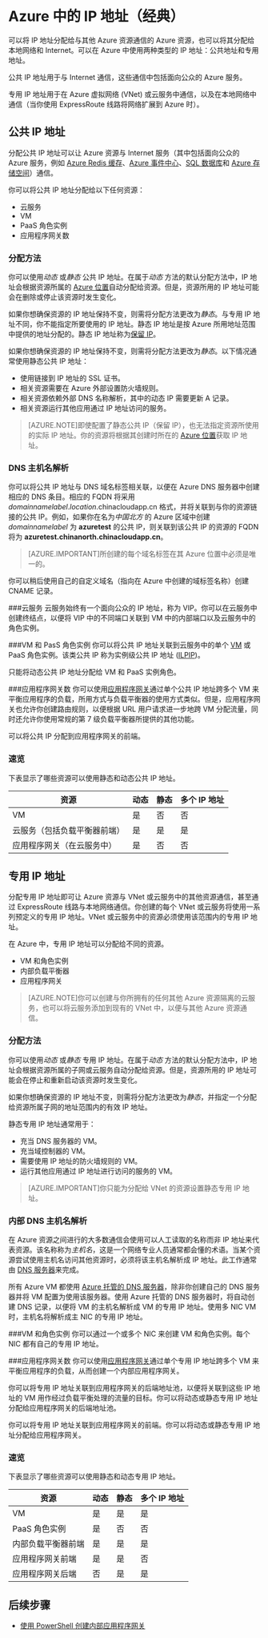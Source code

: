<properties
   pageTitle="在 Azure 中实施公共 IP 和专用 IP 寻址（经典）| Microsoft Azure"
   description="了解如何在 Azure 中实施公共 IP 和专用 IP 寻址"
   services="virtual-network"
   documentationCenter="na"
   authors="telmosampaio"
   manager="carmonm"
   editor="tysonn" 
   tags="azure-service-management" />
<tags
	ms.service="virtual-network"
	ms.date="12/14/2015"
	wacn.date="01/14/2016"/>

# Azure 中的 IP 地址（经典）
可以将 IP 地址分配给与其他 Azure 资源通信的 Azure 资源，也可以将其分配给本地网络和 Internet。可以在 Azure 中使用两种类型的 IP 地址：公共地址和专用地址。

公共 IP 地址用于与 Internet 通信，这些通信中包括面向公众的 Azure 服务。

专用 IP 地址用于在 Azure 虚拟网络 (VNet) 或云服务中通信，以及在本地网络中通信（当你使用 ExpressRoute 线路将网络扩展到 Azure 时）。

## 公共 IP 地址
分配公共 IP 地址可以让 Azure 资源与 Internet 服务（其中包括面向公众的 Azure 服务，例如 [Azure Redis 缓存](/home/features/redis-cache)、[Azure 事件中心](/home/features/event-hubs)、[SQL 数据库](/documentation/articles/sql-database-technical-overview)和 [Azure 存储空间](/documentation/articles/storage-introduction)）通信。

你可以将公共 IP 地址分配给以下任何资源：

- 云服务
- VM
- PaaS 角色实例
- 应用程序网关数

### 分配方法
你可以使用*动态* 或*静态* 公共 IP 地址。在属于*动态* 方法的默认分配方法中，IP 地址会根据资源所属的 [Azure 位置](https://www.microsoft.com/download/details.aspx?id=41653)自动分配给资源。但是，资源所用的 IP 地址可能会在删除或停止该资源时发生变化。

如果你想确保资源的 IP 地址保持不变，则需将分配方法更改为*静态*。与专用 IP 地址不同，你不能指定所要使用的 IP 地址。静态 IP 地址是按 Azure 所用地址范围中提供的地址分配的。静态 IP 地址称为[保留 IP](/documentation/articles/virtual-networks-reserved-public-ip)。

如果你想确保资源的 IP 地址保持不变，则需将分配方法更改为*静态*。以下情况通常使用静态公共 IP 地址：

- 使用链接到 IP 地址的 SSL 证书。
- 相关资源需要在 Azure 外部设置防火墙规则。
- 相关资源依赖外部 DNS 名称解析，其中的动态 IP 需要更新 A 记录。
- 相关资源运行其他应用通过 IP 地址访问的服务。

>[AZURE.NOTE]即使配置了静态公共 IP（保留 IP），也无法指定资源所使用的实际 IP 地址。你的资源将根据其创建时所在的 [Azure 位置](https://www.microsoft.com/download/details.aspx?id=41653)获取 IP 地址。

### DNS 主机名解析
你可以将公共 IP 地址与 DNS 域名标签相关联，以便在 Azure DNS 服务器中创建相应的 DNS 条目。相应的 FQDN 将采用 *domainnamelabel*.*location*.chinacloudapp.cn 格式，并将关联到与你的资源链接的公共 IP。例如，如果你在名为*中国北方* 的 Azure 区域中创建 *domainnamelabel* 为 **azuretest** 的公共 IP，则关联到该公共 IP 的资源的 FQDN 将为 **azuretest.chinanorth.chinacloudapp.cn**。

>[AZURE.IMPORTANT]所创建的每个域名标签在其 Azure 位置中必须是唯一的。

你可以稍后使用自己的自定义域名（指向在 Azure 中创建的域标签名称）创建 CNAME 记录。

###云服务 
云服务始终有一个面向公众的 IP 地址，称为 VIP。你可以在云服务中创建终结点，以便将 VIP 中的不同端口关联到 VM 中的内部端口以及云服务中的角色实例。

###VM 和 PasS 角色实例
你可以将公共 IP 地址关联到云服务中的单个 [VM](/documentation/articles/virtual-machines-about) 或 PaaS 角色实例。该类公共 IP 称为实例级公共 IP 地址 ([ILPIP](/documentation/articles/virtual-networks-instance-level-public-ip))。

只能将动态公共 IP 地址分配给 VM 和 PaaS 实例角色。

###应用程序网关数
你可以使用[应用程序网关](/documentation/articles/application-gateway-introduction)通过单个公共 IP 地址跨多个 VM 来平衡应用程序的负载，所用方式与负载平衡器的使用方式类似。但是，应用程序网关也允许你创建路由规则，以便根据 URL 用户请求进一步地跨 VM 分配流量，同时还允许你使用常规的第 7 级负载平衡器所提供的其他功能。

可以将公共 IP 分配到应用程序网关的前端。

### 速览
下表显示了哪些资源可以使用静态和动态公共 IP 地址。

|资源|动态|静态|多个 IP 地址|
|---|---|---|---|
|VM|是|否|否|
|云服务（包括负载平衡器前端）|是|是|是|
|应用程序网关（在云服务中）|是|否|否|

## 专用 IP 地址
分配专用 IP 地址即可让 Azure 资源与 VNet 或云服务中的其他资源通信，甚至通过 ExpressRoute 线路与本地网络通信。你创建的每个 VNet 或云服务将使用一系列预定义的专用 IP 地址。VNet 或云服务中的资源必须使用该范围内的专用 IP 地址。

在 Azure 中，专用 IP 地址可以分配给不同的资源。

- VM 和角色实例
- 内部负载平衡器
- 应用程序网关 

>[AZURE.NOTE]你可以创建与你所拥有的任何其他 Azure 资源隔离的云服务，也可以将云服务添加到现有的 VNet 中，以便与其他 Azure 资源通信。

### 分配方法
你可以使用*动态* 或*静态* 专用 IP 地址。在属于*动态* 方法的默认分配方法中，IP 地址会根据资源所属的子网或云服务自动分配给资源。但是，资源所用的 IP 地址可能会在停止和重新启动该资源时发生变化。

如果你想确保资源的 IP 地址不变，则需将分配方法更改为*静态*，并指定一个分配给资源所属子网的地址范围内的有效 IP 地址。

静态专用 IP 地址通常用于：

- 充当 DNS 服务器的 VM。
- 充当域控制器的 VM。
- 需要使用 IP 地址的防火墙规则的 VM。
- 运行其他应用通过 IP 地址进行访问的服务的 VM。

>[AZURE.IMPORTANT]你只能为分配给 VNet 的资源设置静态专用 IP 地址。

### 内部 DNS 主机名解析
在 Azure 资源之间进行的大多数通信会使用可以人工读取的名称而非 IP 地址来代表资源。该名称称为*主机名*，这是一个网络专业人员通常都会懂的术语。当某个资源尝试使用主机名访问其他资源时，必须将该主机名解析成 IP 地址。此工作通常由 [DNS 服务器](https://technet.microsoft.com/magazine/2005.01.howitworksdns.aspx)来完成。

所有 Azure VM 都使用 [Azure 托管的 DNS 服务器](/documentation/articles/virtual-networks-name-resolution-for-vms-and-role-instances#azure-provided-name-resolution)，除非你创建自己的 DNS 服务器并将 VM 配置为使用该服务器。使用 Azure 托管的 DNS 服务器时，将自动创建 DNS 记录，以便将 VM 的主机名解析成 VM 的专用 IP 地址。使用多 NIC VM 时，主机名将解析成主 NIC 的专用 IP 地址。

###VM 和角色实例
你可以通过一个或多个 NIC 来创建 VM 和角色实例。每个 NIC 都有自己的专用 IP 地址。

###应用程序网关数
你可以使用[应用程序网关](/documentation/articles/application-gateway-introduction)通过单个专用 IP 地址跨多个 VM 来平衡应用程序的负载，从而创建一个内部应用程序网关。

你可以将专用 IP 地址关联到应用程序网关的后端地址池，以便将关联到这些 IP 地址的 VM 用作经过负载平衡处理的流量的目标。你可以将动态或静态专用 IP 地址分配给应用程序网关的后端地址池。

你可以将专用 IP 地址关联到应用程序网关的前端。你可以将动态或静态专用 IP 地址分配给应用程序网关。

### 速览
下表显示了哪些资源可以使用静态和动态专用 IP 地址。

|资源|动态|静态|多个 IP 地址|
|---|---|---|---|
|VM|是|是|是|
|PaaS 角色实例|是|否|否|
|内部负载平衡器前端|是|是|是|
|应用程序网关前端|是|是|否|
|应用程序网关后端|否|是|是|

## 后续步骤

- [使用 PowerShell 创建内部应用程序网关](/documentation/articles/application-gateway-create-gateway)

<!---HONumber=Mooncake_0104_2016-->